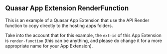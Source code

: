 ## Quasar App Extension RenderFunction

This is an example of a Quasar App Extension that use the API Render function to copy directly to the hosting apps folders.

Take into the account that for this example, the `ext-id` of this App Extension is `render-function` (this can be anything, and please do change it for a more appropriate name for your App Extension).

